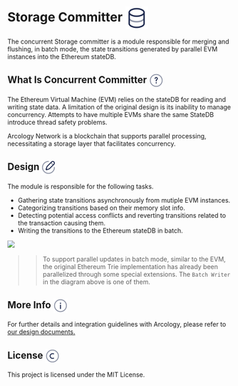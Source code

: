 <h1> Storage Committer <img align="center" height="50" src="./img/database.svg">  </h1>

The concurrent Storage committer is a module responsible for merging and flushing, in batch mode, the state transitions generated by parallel EVM instances into the Ethereum stateDB.

<h2> What Is Concurrent Committer <img align="center" height="32" src="./img/question.svg"> </h2>

The Ethereum Virtual Machine (EVM) relies on the stateDB for reading and writing state data. A limitation of the original design is its inability to manage concurrency. Attempts to have multiple EVMs share the same StateDB introduce thread safety problems.

Arcology Network is a blockchain that supports parallel processing, necessitating a storage layer that facilitates concurrency.

<h2> Design <img align="center" height="32" src="./img/design.svg">  </h2>

The module is responsible for the following tasks. 

- Gathering state transitions asynchronously from mutiple EVM instances.
- Categorizing transitions based on their memory slot info.
- Detecting potential access conflicts and reverting transitions related to the transaction causing them. 
- Writing the transitions to the Ethereum stateDB in batch.

<!-- <br /> -->
![](./img/types.png)
<br />

>> To support parallel updates in batch mode, similar to the EVM, the original Ethereum Trie implementation has already been parallelized through some special extensions. The `Batch Writer` in the diagram above is one of them.


<h2> More Info  <img align="center" height="32" src="./img/info.svg">  </h2>

For further details and integration guidelines with Arcology, please refer to [our design documents.](https://doc.arcology.network/arcology-concurrency-control/evm-integration)


<h2> License  <img align="center" height="32" src="./img/copyright.svg">  </h2>

This project is licensed under the MIT License.